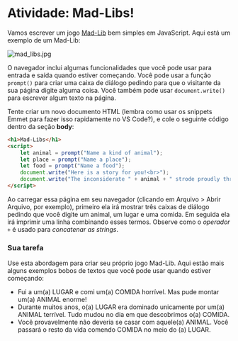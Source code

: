 # Atividade: Mad-Libs! #

Vamos escrever um jogo [Mad-Lib](https://en.wikipedia.org/wiki/Mad_Libs) bem simples em JavaScript. Aqui está um exemplo de um Mad-Lib:

![mad_libs.jpg](https://i.snag.gy/G5iHbt.jpg)

O navegador inclui algumas funcionalidades que você pode usar para entrada e saída quando estiver começando. Você pode usar a função `prompt()` para criar uma caixa de diálogo pedindo para que o visitante da sua página digite alguma coisa. Você também pode usar `document.write()` para escrever algum texto na página.

Tente criar um novo documento HTML (lembra como usar os snippets Emmet para fazer isso rapidamente no VS Code?), e cole o seguinte código dentro da seção **body**:

```html
<h1>Mad-Libs</h1>
<script>  
	let animal = prompt("Name a kind of animal");
	let place = prompt("Name a place");
	let food = prompt("Name a food");
	document.write("Here is a story for you!<br>");  
	document.write("The inconsiderate " + animal + " strode proudly through " + place + ", dropping " + food + " everywhere.");  
</script>
```

Ao carregar essa página em seu navegador (clicando em Arquivo \> Abrir Arquivo, por exemplo), primeiro ela irá mostrar três caixas de diálogo pedindo que você digite um animal, um lugar e uma comida. Em seguida ela irá imprimir uma linha combinando esses termos. Observe como o _operador `+`_ é usado para _concatenar as strings_.

### Sua tarefa ###

Use esta abordagem para criar seu próprio jogo Mad-Lib. Aqui estão mais alguns exemplos bobos de textos que você pode usar quando estiver começando:

*   Fui a um(a) LUGAR e comi um(a) COMIDA horrível. Mas pude montar um(a) ANIMAL enorme!
*   Durante muitos anos, o(a) LUGAR era dominado unicamente por um(a) ANIMAL terrível. Tudo mudou no dia em que descobrimos o(a) COMIDA.
*   Você provavelmente não deveria se casar com aquele(a) ANIMAL. Você passará o resto da vida comendo COMIDA no meio do (a) LUGAR.
